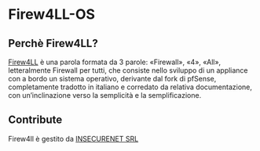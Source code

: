 # Firew4LL-OS

## Perchè Firew4LL?

[Firew4LL](https://www.firew4ll.com/ "Sito Firew4ll") è una parola formata da 3 parole: «Firewall», «4», «All», letteralmente Firewall per tutti, che consiste nello sviluppo di un appliance con a bordo un sistema operativo, derivante dal fork di pfSense, completamente tradotto in italiano e corredato da relativa documentazione, con un’inclinazione verso la semplicità e la semplificazione. 

## Contribute

Firew4ll è gestito da [INSECURENET SRL](https://www.insecurenet.com/ "Sito InSecureNet")
